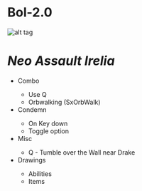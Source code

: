 Bol-2.0
=======

![alt tag](http://i.imgur.com/c7zDV7i.png)
<h1><em>Neo Assault Irelia</em></h1>

<ul>
<li>Combo</li>
<ul>
<li>Use Q</li>
<li>Orbwalking (SxOrbWalk)</li>
</ul>
<li>Condemn</li>
<ul>
<li>On Key down</li>
<li>Toggle option</li>
</ul>
<li>Misc</li>
<ul>
<li>Q - Tumble over the Wall near Drake</li>
</ul>
<li>Drawings</li>
<ul>
<li>Abilities</li>
<li>Items</li>
</ul>
</ul>
